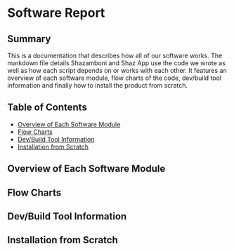 # Software Report

## Summary

This is a documentation that describes how all of our software works. The markdown file details Shazamboni and Shaz App use the code we wrote as well as how each script depends on or works with each other. It features an overview of each software module, flow charts of the code, dev/build tool information and finally how to install the product from scratch.

## Table of Contents

* [Overview of Each Software Module](#overview-of-each-software-module)
* [Flow Charts](#flow-charts)
* [Dev/Build Tool Information](#dev-/-build-tool-information)
* [Installation from Scratch](#installation-from-scratch)

## Overview of Each Software Module

## Flow Charts

## Dev/Build Tool Information

## Installation from Scratch
